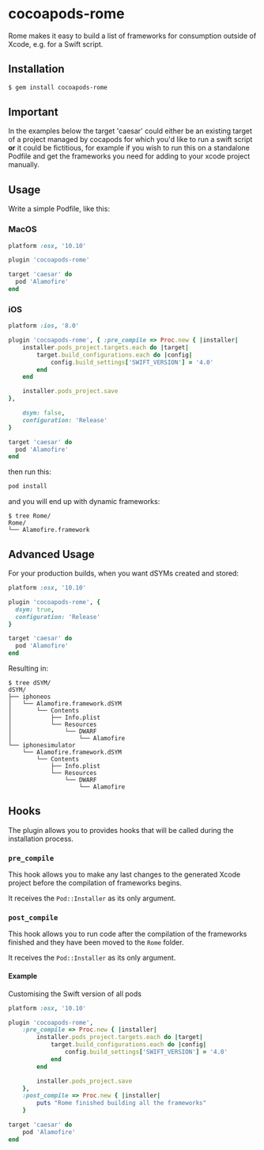 # cocoapods-rome

Rome makes it easy to build a list of frameworks for consumption outside of
Xcode, e.g. for a Swift script.

## Installation

```bash
$ gem install cocoapods-rome
```

## Important

In the examples below the target 'caesar' could either be an existing target of a project managed by cocapods for which you'd like to run a swift script **or** it could be fictitious, for example if you wish to run this on a standalone Podfile and get the frameworks you need for adding to your xcode project manually.

## Usage 

Write a simple Podfile, like this:

### MacOS

```ruby
platform :osx, '10.10'

plugin 'cocoapods-rome'

target 'caesar' do
  pod 'Alamofire'
end
```

### iOS 

```ruby
platform :ios, '8.0'

plugin 'cocoapods-rome', { :pre_compile => Proc.new { |installer|
    installer.pods_project.targets.each do |target|
        target.build_configurations.each do |config|
            config.build_settings['SWIFT_VERSION'] = '4.0'
        end
    end

    installer.pods_project.save
},

    dsym: false,
    configuration: 'Release'
}

target 'caesar' do
  pod 'Alamofire'
end
```

then run this:

```bash
pod install
```

and you will end up with dynamic frameworks:

```
$ tree Rome/
Rome/
└── Alamofire.framework
```

## Advanced Usage


For your production builds, when you want dSYMs created and stored:

```ruby
platform :osx, '10.10'

plugin 'cocoapods-rome', {
  dsym: true,
  configuration: 'Release'
}

target 'caesar' do
  pod 'Alamofire'
end
```

Resulting in:

```
$ tree dSYM/
dSYM/
├── iphoneos
│   └── Alamofire.framework.dSYM
│       └── Contents
│           ├── Info.plist
│           └── Resources
│               └── DWARF
│                   └── Alamofire
└── iphonesimulator
    └── Alamofire.framework.dSYM
        └── Contents
            ├── Info.plist
            └── Resources
                └── DWARF
                    └── Alamofire
```

## Hooks

The plugin allows you to provides hooks that will be called during the installation process.

### `pre_compile`

This hook allows you to make any last changes to the generated Xcode project before the compilation of frameworks begins.

It receives the `Pod::Installer` as its only argument.

### `post_compile`

This hook allows you to run code after the compilation of the frameworks finished and they have been moved to the `Rome` folder.

It receives the `Pod::Installer` as its only argument.

#### Example

Customising the Swift version of all pods

```ruby
platform :osx, '10.10'

plugin 'cocoapods-rome', 
    :pre_compile => Proc.new { |installer|
        installer.pods_project.targets.each do |target|
            target.build_configurations.each do |config|
                config.build_settings['SWIFT_VERSION'] = '4.0'
            end
        end

        installer.pods_project.save
    },
    :post_compile => Proc.new { |installer|
        puts "Rome finished building all the frameworks"
    }

target 'caesar' do
    pod 'Alamofire'
end
```
